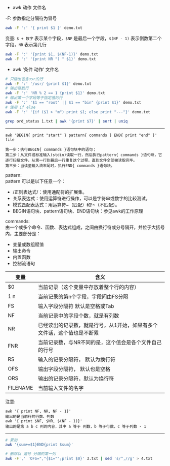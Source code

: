 - awk 动作 文件名   

-F: 参数指定分隔符为冒号
```bash
awk -F ':' '{ print $1 }' demo.txt
```
变量: `$ + 数字` 表示某个字段，`$NF` 是最后一个字段，`$(NF - 1)` 表示倒数第二个字段，`NR` 表示第几行
```bash
awk -F ':' '{print $1, $(NF-1)}' demo.txt
awk -F ':' '{print NR ") " $1}' demo.txt
```

- awk '条件 动作' 文件名

```bash
# 只输出包含usr的行
awk -F ':' '/usr/ {print $1}' demo.txt
# 输出奇数行
awk -F ':' 'NR % 2 == 1 {print $1}' demo.txt
# 输出第一个字段等于指定值的行
awk -F ':' '$1 == "root" || $1 == "bin" {print $1}' demo.txt
# 使用 if else
awk -F ':' '{if ($1 > "m") print $1; else print "---"}' demo.txt
```

```bash
grep ord_status 1.txt | awk '{print $7}' | sort | uniq
``` 

------

```
awk 'BEGIN{ print "start" } pattern{ commands } END{ print "end" }' file

第一步：执行BEGIN{ commands }语句块中的语句；
第二步：从文件或标准输入(stdin)读取一行，然后执行pattern{ commands }语句块，它逐行扫描文件，从第一行到最后一行重复这个过程，直到文件全部被读取完毕。
第三步：当读至输入流末尾时，执行END{ commands }语句块。
```

pattern:   
pattern 可以是以下任意一个：

- /正则表达式/：使用通配符的扩展集。
- 关系表达式：使用运算符进行操作，可以是字符串或数字的比较测试。
- 模式匹配表达式：用运算符~（匹配）和!~（不匹配）。
- BEGIN语句块、pattern语句块、END语句块：参见awk的工作原理

commands:   
由一个或多个命令、函数、表达式组成，之间由换行符或分号隔开，并位于大括号内，主要部分是：

- 变量或数组赋值
- 输出命令
- 内置函数
- 控制流语句

|  变量   | 含义  |
|  ----  | ----  |
|$0      |   当前记录（这个变量中存放着整个行的内容）|
|$1~$n       |   当前记录的第n个字段，字段间由FS分隔|
|FS      |   输入字段分隔符 默认是空格或Tab|
|NF      |   当前记录中的字段个数，就是有列数|
|NR      |   已经读出的记录数，就是行号，从1开始，如果有多个文件话，这个值也是不断累|加中。
|FNR     |   当前记录数，与NR不同的是，这个值会是各个文件自己的行号|
|RS      |   输入的记录分隔符， 默认为换行符|
|OFS     |   输出字段分隔符， 默认也是空格|
|ORS     |   输出的记录分隔符，默认为换行符|
|FILENAME        |   当前输入文件的名字|

注意:
```
awk '{ print NF, NR, NF - 1}'
输出的是当前行的行数、列数
awk '{ print $NF, $NR, $(NF - 1)}'
输出的是第 a b c 列的内容，其中 a 等于 列数，b 等于行数，c 等于列数 - 1
```

------

```bash
# 累加
awk '{sum+=$1}END{print $sum}'
```

```bash
# 删除以 逗号 分隔的第一列
awk -F',' 'OFS=","{$1="";print $0}' 3.txt | sed 's/^,//g' > 4.txt
```